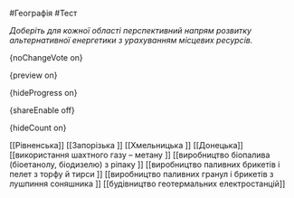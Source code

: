 #Географія #Тест

*Доберіть для кожної області перспективний напрям розвитку альтернативної енергетики з урахуванням місцевих ресурсів.*

{noChangeVote on}

{preview on}

{hideProgress on}

{shareEnable off}

{hideCount on}

[[Рівненська]]
[[Запорізька ]]
[[Хмельницька ]]
[[Донецька]]
[[використання шахтного газу – метану ]]
[[виробництво біопалива (біоетанолу, біодизелю) з ріпаку ]]
[[виробництво паливних брикетів і пелет з торфу й тирси ]]
[[виробництво паливних гранул і брикетів з лушпиння соняшника ]]
[[будівництво геотермальних електростанцій]]

